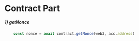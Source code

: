# Contract Part

##### 1) getNonce

```javascript
    const nonce = await contract.getNonce(web3, acc.address)
```
